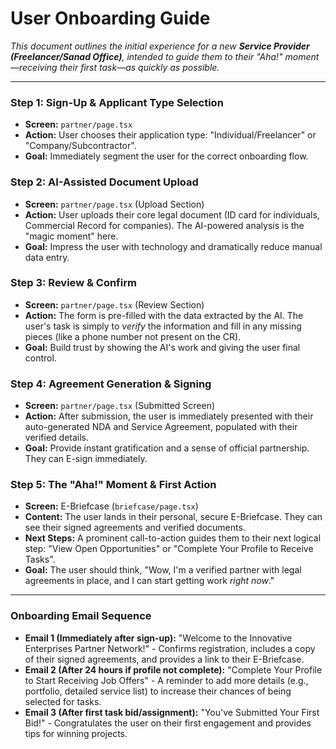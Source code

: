 
# User Onboarding Guide

*This document outlines the initial experience for a new **Service Provider (Freelancer/Sanad Office)**, intended to guide them to their "Aha!" moment—receiving their first task—as quickly as possible.*

---

### Step 1: Sign-Up & Applicant Type Selection
- **Screen:** `partner/page.tsx`
- **Action:** User chooses their application type: "Individual/Freelancer" or "Company/Subcontractor".
- **Goal:** Immediately segment the user for the correct onboarding flow.

### Step 2: AI-Assisted Document Upload
- **Screen:** `partner/page.tsx` (Upload Section)
- **Action:** User uploads their core legal document (ID card for individuals, Commercial Record for companies). The AI-powered analysis is the "magic moment" here.
- **Goal:** Impress the user with technology and dramatically reduce manual data entry.

### Step 3: Review & Confirm
- **Screen:** `partner/page.tsx` (Review Section)
- **Action:** The form is pre-filled with the data extracted by the AI. The user's task is simply to *verify* the information and fill in any missing pieces (like a phone number not present on the CR).
- **Goal:** Build trust by showing the AI's work and giving the user final control.

### Step 4: Agreement Generation & Signing
- **Screen:** `partner/page.tsx` (Submitted Screen)
- **Action:** After submission, the user is immediately presented with their auto-generated NDA and Service Agreement, populated with their verified details.
- **Goal:** Provide instant gratification and a sense of official partnership. They can E-sign immediately.

### Step 5: The "Aha!" Moment & First Action
- **Screen:** E-Briefcase (`briefcase/page.tsx`)
- **Content:** The user lands in their personal, secure E-Briefcase. They can see their signed agreements and verified documents.
- **Next Steps:** A prominent call-to-action guides them to their next logical step: "View Open Opportunities" or "Complete Your Profile to Receive Tasks".
- **Goal:** The user should think, "Wow, I'm a verified partner with legal agreements in place, and I can start getting work *right now*."

---

### Onboarding Email Sequence
- **Email 1 (Immediately after sign-up):** "Welcome to the Innovative Enterprises Partner Network!" - Confirms registration, includes a copy of their signed agreements, and provides a link to their E-Briefcase.
- **Email 2 (After 24 hours if profile not complete):** "Complete Your Profile to Start Receiving Job Offers" - A reminder to add more details (e.g., portfolio, detailed service list) to increase their chances of being selected for tasks.
- **Email 3 (After first task bid/assignment):** "You've Submitted Your First Bid!" - Congratulates the user on their first engagement and provides tips for winning projects.
